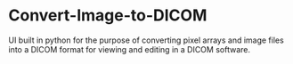 # Convert-Image-to-DICOM
UI built in python for the purpose of converting pixel arrays and image files into a DICOM format for viewing and editing in a DICOM software.
